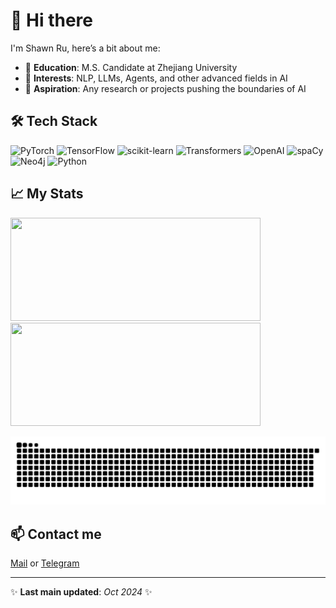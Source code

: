 # 👋 Hi there

I'm Shawn Ru, here’s a bit about me:

- 🏫 **Education**: M.S. Candidate at Zhejiang University
- 🎯 **Interests**: NLP, LLMs, Agents, and other advanced fields in AI
- 🔭 **Aspiration**: Any research or projects pushing the boundaries of AI



## 🛠️ Tech Stack

![PyTorch](https://img.shields.io/badge/-PyTorch-EE4C2C?style=flat-square&logo=pytorch&logoColor=white)
![TensorFlow](https://img.shields.io/badge/-TensorFlow-FF6F00?style=flat-square&logo=tensorflow&logoColor=white)
![scikit-learn](https://img.shields.io/badge/-scikit--learn-F7931E?style=flat-square&logo=scikit-learn&logoColor=white)
![Transformers](https://img.shields.io/badge/-Transformers-FCC624?style=flat-square&logo=huggingface&logoColor=black)
![OpenAI](https://img.shields.io/badge/-OpenAI-00A67E?style=flat-square&logo=openai&logoColor=white)
![spaCy](https://img.shields.io/badge/-spaCy-09A3D5?style=flat-square&logo=spacy&logoColor=white)
![Neo4j](https://img.shields.io/badge/-Neo4j-008CC1?style=flat-square&logo=neo4j&logoColor=white)
![Python](https://img.shields.io/badge/-Python-3776AB?style=flat-square&logo=python&logoColor=white)



## 📈 My Stats

<img src="https://streak-stats.demolab.com/?user=R10836&theme=transparent&hide_border=true&ring=003F88&fire=003F88&currStreakLabel=B01F24&sideLabels=B01F24&dates=003F88&stroke=orange" width="400" height="165">  <img src="https://github-readme-stats-sigma-five.vercel.app/api/top-langs/?username=R10836&layout=compact&bg_color=00000000&text_color=003F88&hide_border=true" width="400" height="165" />




<picture>
  <source media="(prefers-color-scheme: dark)" srcset="https://raw.githubusercontent.com/R10836/R10836/output/github-contribution-grid-snake-dark.svg">
  <source media="(prefers-color-scheme: light)" srcset="https://raw.githubusercontent.com/R10836/R10836/output/github-contribution-grid-snake.svg">
  <img alt="github contribution grid snake animation" src="https://raw.githubusercontent.com/R10836/R10836/output/github-contribution-grid-snake.svg">
</picture>



## 📫 Contact me

[Mail](mailto:rushawn818@gmail.com) or [Telegram](https://t.me/SubXray "_blank")



---

✨ **Last main updated**: _Oct 2024_ ✨
